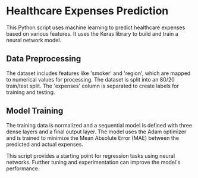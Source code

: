 # Healthcare Expenses Prediction
This Python script uses machine learning to predict healthcare expenses based on various features. It uses the Keras library to build and train a neural network model.

## Data Preprocessing
The dataset includes features like 'smoker' and 'region', which are mapped to numerical values for processing. The dataset is split into an 80/20 train/test split. The 'expenses' column is separated to create labels for training and testing.

## Model Training
The training data is normalized and a sequential model is defined with three dense layers and a final output layer. The model uses the Adam optimizer and is trained to minimize the Mean Absolute Error (MAE) between the predicted and actual expenses.

This script provides a starting point for regression tasks using neural networks. Further tuning and experimentation can improve the model's performance.
